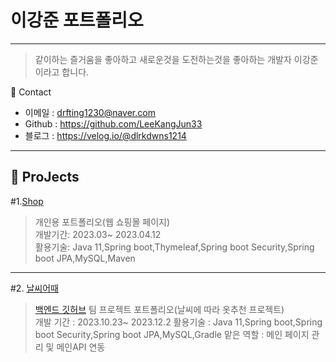 # 이강준 포트폴리오
---------------------
> 같이하는 즐거움을 좋아하고 새로운것을 도전하는것을 좋아하는 개발자 이강준이라고 합니다.


:open_hands: Contact
- 이메일 : drfting1230@naver.com
- Github : https://github.com/LeeKangJun33
- 블로그 : https://velog.io/@dlrkdwns1214
----------------------------------------------

:bookmark_tabs: ProJects
----------------------------------------------
#1.[Shop](https://github.com/LeeKangJun33/shop)
> 개인용 포트폴리오(웹 쇼핑몰 페이지)<br>
> 개발기간: 2023.03~ 2023.04.12<br/>
> 활용기술: Java 11,Spring boot,Thymeleaf,Spring boot Security,Spring boot JPA,MySQL,Maven
----------------------------------------------

#2. [날씨어때](https://github.com/weather-eottae)
>[백엔드 깃허브](https://github.com/LeeKangJun33/BE-migration)
> 팀 프로젝트 포트폴리오(날씨에 따라 옷추천 프로젝트)<br>
> 개발 기간 : 2023.10.23~ 2023.12.2
> 활용기술 : Java 11,Spring boot,Spring boot Security,Spring boot JPA,MySQL,Gradle
> 맡은 역할 : 메인 페이지 관리 및 메인API 연동

